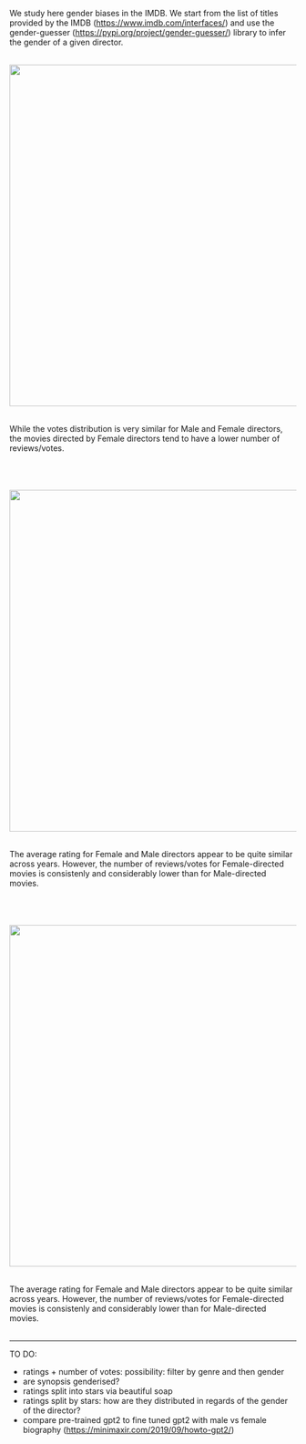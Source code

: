 We study here gender biases in the IMDB. We start from the list of titles provided by the IMDB (https://www.imdb.com/interfaces/) and use the gender-guesser (https://pypi.org/project/gender-guesser/) library to infer the gender of a given director.
<br/>
<br/>
<p align="center">
<img src="https://github.com/ecancellieri/Gender_Bias/blob/master/IMDB/votes_distribution.png" width="600">
</p>
<br/>
While the votes distribution is very similar for Male and Female directors, the movies directed by Female directors tend to have a lower number of reviews/votes.
<br/>
<br/>
<br/>
<br/>
<p align="center">
<img src="https://github.com/ecancellieri/Gender_Bias/blob/master/IMDB/votes_vs_years.png" width="600">
</p>
<br/>
The average rating for Female and Male directors appear to be quite similar across years. However, the number of reviews/votes for Female-directed movies is consistenly and considerably lower than for Male-directed movies.
<br/>
<br/>
<br/>
<br/>
<p align="center">
<img src="https://github.com/ecancellieri/Gender_Bias/blob/master/IMDB/votes_vs_genres.png" width="600">
</p>
<br/>
The average rating for Female and Male directors appear to be quite similar across years. However, the number of reviews/votes for Female-directed movies is consistenly and considerably lower than for Male-directed movies.
<br/>
<br/>


----------------------------------------------------------------------------
TO DO:
- ratings + number of votes: possibility: filter by genre and then gender
- are synopsis genderised?
- ratings split into stars via beautiful soap
- ratings split by stars: how are they distributed in regards of the gender of the director?
- compare pre-trained gpt2 to fine tuned gpt2 with male vs female biography (https://minimaxir.com/2019/09/howto-gpt2/)

